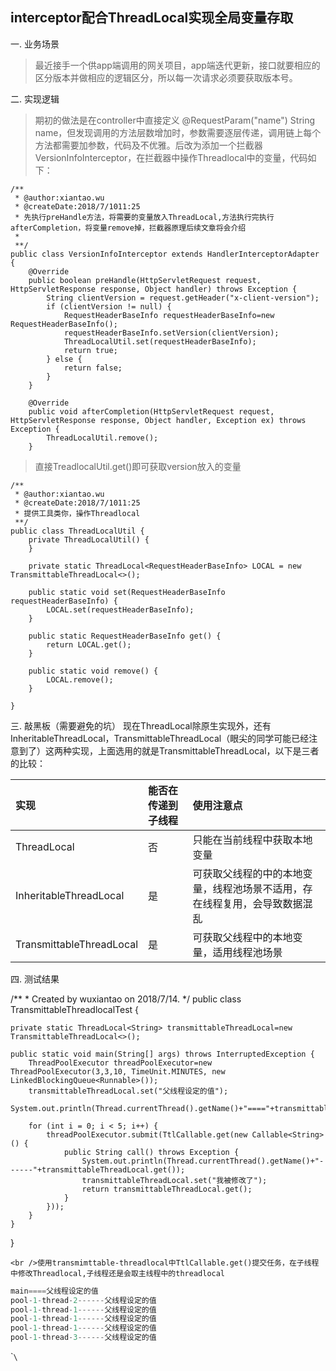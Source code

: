 ## interceptor配合ThreadLocal实现全局变量存取


一. 业务场景

> 最近接手一个供app端调用的网关项目，app端迭代更新，接口就要相应的区分版本并做相应的逻辑区分，所以每一次请求必须要获取版本号。

二. 实现逻辑

> 期初的做法是在controller中直接定义 @RequestParam("name") String name，但发现调用的方法层数增加时，参数需要逐层传递，调用链上每个方法都需要加参数，代码及不优雅。后改为添加一个拦截器VersionInfoInterceptor，在拦截器中操作Threadlocal中的变量，代码如下：

<!--more-->

    /**
     * @author:xiantao.wu
     * @createDate:2018/7/1011:25
     * 先执行preHandle方法，将需要的变量放入ThreadLocal,方法执行完执行afterCompletion，将变量remove掉，拦截器原理后续文章将会介绍
     * 
     **/
    public class VersionInfoInterceptor extends HandlerInterceptorAdapter {
        @Override
        public boolean preHandle(HttpServletRequest request, HttpServletResponse response, Object handler) throws Exception {
            String clientVersion = request.getHeader("x-client-version");
            if (clientVersion != null) {
                RequestHeaderBaseInfo requestHeaderBaseInfo=new RequestHeaderBaseInfo();
                requestHeaderBaseInfo.setVersion(clientVersion);
                ThreadLocalUtil.set(requestHeaderBaseInfo);
                return true;
            } else {
                return false;
            }
        }
    
        @Override
        public void afterCompletion(HttpServletRequest request, HttpServletResponse response, Object handler, Exception ex) throws Exception {
            ThreadLocalUtil.remove();
        }
    

> 直接TreadlocalUtil.get()即可获取version放入的变量

    /**
     * @author:xiantao.wu
     * @createDate:2018/7/1011:25
     * 提供工具类你，操作Threadlocal
     **/
    public class ThreadLocalUtil {
        private ThreadLocalUtil() {
        }
    
        private static ThreadLocal<RequestHeaderBaseInfo> LOCAL = new  TransmittableThreadLocal<>();
    
        public static void set(RequestHeaderBaseInfo requestHeaderBaseInfo) {
            LOCAL.set(requestHeaderBaseInfo);
        }
    
        public static RequestHeaderBaseInfo get() {
            return LOCAL.get();
        }
    
        public static void remove() {
            LOCAL.remove();
        }
    
    }
    

三. 敲黑板（需要避免的坑） 现在ThreadLocal除原生实现外，还有InheritableThreadLocal，TransmittableThreadLocal（眼尖的同学可能已经注意到了）这两种实现，上面选用的就是TransmittableThreadLocal，以下是三者的比较：

|  实现 | 能否在传递到子线程  | 使用注意点  |
| :------------ | :------------ | :------------ |
| ThreadLocal  | 否  | 只能在当前线程中获取本地变量  |
|InheritableThreadLocal|是|可获取父线程的中的本地变量，线程池场景不适用，存在线程复用，会导致数据混乱|
|TransmittableThreadLocal|是|可获取父线程中的本地变量，适用线程池场景|

    

四. 测试结果

/** * Created by wuxiantao on 2018/7/14. */ public class TransmittableThreadlocalTest {

    private static ThreadLocal<String> transmittableThreadLocal=new TransmittableThreadLocal<>();
    
    public static void main(String[] args) throws InterruptedException {
        ThreadPoolExecutor threadPoolExecutor=new ThreadPoolExecutor(3,3,10, TimeUnit.MINUTES, new LinkedBlockingQueue<Runnable>());
        transmittableThreadLocal.set("父线程设定的值");
        System.out.println(Thread.currentThread().getName()+"===="+transmittableThreadLocal.get());
    
        for (int i = 0; i < 5; i++) {
            threadPoolExecutor.submit(TtlCallable.get(new Callable<String>() {
                public String call() throws Exception {
                    System.out.println(Thread.currentThread().getName()+"------"+transmittableThreadLocal.get());
                    transmittableThreadLocal.set("我被修改了");
                    return transmittableThreadLocal.get();
                }
            }));
        }
    }
    

}

    <br />使用transmimttable-threadlocal中TtlCallable.get()提交任务，在子线程中修改Threadlocal,子线程还是会取主线程中的threadlocal
    
```java
main====父线程设定的值
pool-1-thread-2------父线程设定的值
pool-1-thread-1------父线程设定的值
pool-1-thread-1------父线程设定的值
pool-1-thread-1------父线程设定的值
pool-1-thread-3------父线程设定的值
```
\``\`
